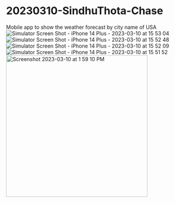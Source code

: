 # 20230310-SindhuThota-Chase
Mobile app to show the weather forecast by city name of USA
![Simulator Screen Shot - iPhone 14 Plus - 2023-03-10 at 15 53 04](https://user-images.githubusercontent.com/127543478/224444343-c3c8d39a-8ebb-45c3-a845-2df1b7903b42.png)
![Simulator Screen Shot - iPhone 14 Plus - 2023-03-10 at 15 52 48](https://user-images.githubusercontent.com/127543478/224444350-1cf0de4b-9ff3-4d1e-9ef3-7de949a32c71.png)
![Simulator Screen Shot - iPhone 14 Plus - 2023-03-10 at 15 52 09](https://user-images.githubusercontent.com/127543478/224444353-91f2cb04-4b72-4223-82e7-ddb2d645135d.png)
![Simulator Screen Shot - iPhone 14 Plus - 2023-03-10 at 15 51 52](https://user-images.githubusercontent.com/127543478/224444354-d1460407-897a-46dd-9171-e8738cb9f4b3.png)
<img width="385" alt="Screenshot 2023-03-10 at 1 59 10 PM" src="https://user-images.githubusercontent.com/127543478/224444355-f8d42eba-15da-45d7-bbc7-ef1c0f00be04.png">
